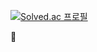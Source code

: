 [![Solved.ac 프로필](http://mazassumnida.wtf/api/mini/generate_badge?boj=keemgdeok)](https://solved.ac/keemgdeok/)

🌱


<!--
![Anurag's GitHub stats](https://github-readme-stats.vercel.app/api?username=keemgdeok&show_icons=true&theme=dark)
![Python](https://img.shields.io/badge/Python-3776AB.svg?&style=flat&logo=Python&logoColor=white)
![TensorFlow](https://img.shields.io/badge/TensorFlow-FF6F00.svg?&style=flat&logo=TensorFlow&logoColor=white)
![Keras](https://img.shields.io/badge/Keras-D00000.svg?&style=flat&logo=Keras&logoColor=white)


**keemgdeok/keemgdeok** is a ✨ _special_ ✨ repository because its `README.md` (this file) appears on your GitHub profile.
** [![Solved.ac Profile](http://mazassumnida.wtf/api/v2/generate_badge?boj=keemgdeok)](https://solved.ac/keemgdeok/)
Here are some ideas to get you started:
![Anurag's GitHub stats](https://github-readme-stats.vercel.app/api?username=사용자ID&show_icons=true&theme=radical)
- 🔭 I’m currently working on ...
- 🌱 I’m currently learning ...
- 👯 I’m looking to collaborate on ...
- 🤔 I’m looking for help with ...
- 💬 Ask me about ...
- 📫 How to reach me: ...
- 😄 Pronouns: ...
- ⚡ Fun fact: ...
-->
